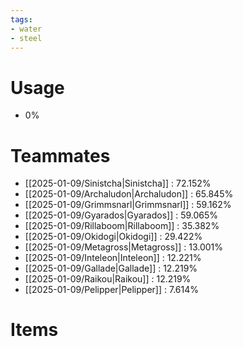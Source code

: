 ```yaml
---
tags:
- water
- steel
---
```

# Usage
- 0%
# Teammates
- [[2025-01-09/Sinistcha|Sinistcha]] : 72.152%
- [[2025-01-09/Archaludon|Archaludon]] : 65.845%
- [[2025-01-09/Grimmsnarl|Grimmsnarl]] : 59.162%
- [[2025-01-09/Gyarados|Gyarados]] : 59.065%
- [[2025-01-09/Rillaboom|Rillaboom]] : 35.382%
- [[2025-01-09/Okidogi|Okidogi]] : 29.422%
- [[2025-01-09/Metagross|Metagross]] : 13.001%
- [[2025-01-09/Inteleon|Inteleon]] : 12.221%
- [[2025-01-09/Gallade|Gallade]] : 12.219%
- [[2025-01-09/Raikou|Raikou]] : 12.219%
- [[2025-01-09/Pelipper|Pelipper]] : 7.614%
# Items